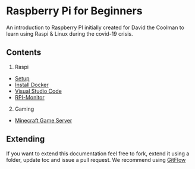 # Raspberry Pi for Beginners

An introduction to Raspberry PI initially created for David the Coolman to learn using Raspi & Linux during the covid-19 crisis.

## Contents

1. Raspi

- [Setup](Setup/readme.md)
- [Install Docker](Docker/readme.md)
- [Visual Studio Code](VSCode/readme.md)
- [RPI-Monitor](RPI-Monitor/readme.md)

2. Gaming

- [Minecraft Game Server](Minecraft/readme.md)

## Extending

If you want to extend this documentation feel free to fork, extend it using a folder, update toc and issue a pull request. We recommend using [GitFlow](https://danielkummer.github.io/git-flow-cheatsheet/)
